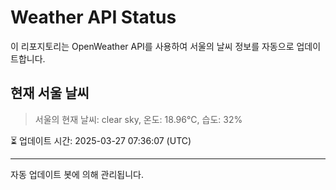
# Weather API Status

이 리포지토리는 OpenWeather API를 사용하여 서울의 날씨 정보를 자동으로 업데이트합니다.

## 현재 서울 날씨
> 서울의 현재 날씨: clear sky, 온도: 18.96°C, 습도: 32%

⏳ 업데이트 시간: 2025-03-27 07:36:07 (UTC)

---
자동 업데이트 봇에 의해 관리됩니다.
